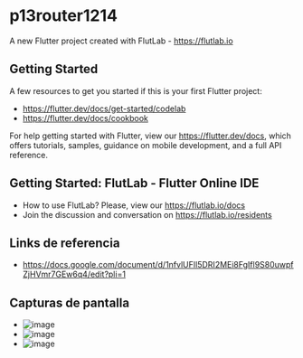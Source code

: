 # p13router1214

A new Flutter project created with FlutLab - https://flutlab.io

## Getting Started

A few resources to get you started if this is your first Flutter project:

- https://flutter.dev/docs/get-started/codelab
- https://flutter.dev/docs/cookbook

For help getting started with Flutter, view our
https://flutter.dev/docs, which offers tutorials,
samples, guidance on mobile development, and a full API reference.

## Getting Started: FlutLab - Flutter Online IDE

- How to use FlutLab? Please, view our https://flutlab.io/docs
- Join the discussion and conversation on https://flutlab.io/residents

## Links de referencia
- https://docs.google.com/document/d/1nfvlUFIl5DRI2MEi8FgIfl9S80uwpfZjHVmr7GEw6q4/edit?pli=1

## Capturas de pantalla
- ![image](https://github.com/GarciaC128/RutaPag-Garcia1214/assets/143743720/60c8b6e0-ab26-4dd9-a89d-67a84e7fae0d)
- ![image](https://github.com/GarciaC128/RutaPag-Garcia1214/assets/143743720/0ba4ca63-9d8a-4fe9-bb37-3991d7884b5a)
- ![image](https://github.com/GarciaC128/RutaPag-Garcia1214/assets/143743720/79ea3bf1-ba70-48ae-b262-309950f455ae)


